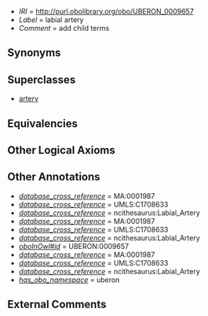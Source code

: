  * *IRI* = http://purl.obolibrary.org/obo/UBERON_0009657
 * *Label* = labial artery
 * *Comment* = add child terms

## Synonyms


## Superclasses

 * [artery](../../UBERON/37/UBERON_0001637.md)

## Equivalencies


## Other Logical Axioms


## Other Annotations

 * *[database_cross_reference](../../ef/oboInOwl#hasDbXref.md)* = MA:0001987
 * *[database_cross_reference](../../ef/oboInOwl#hasDbXref.md)* = UMLS:C1708633
 * *[database_cross_reference](../../ef/oboInOwl#hasDbXref.md)* = ncithesaurus:Labial_Artery
 * *[database_cross_reference](../../ef/oboInOwl#hasDbXref.md)* = MA:0001987
 * *[database_cross_reference](../../ef/oboInOwl#hasDbXref.md)* = UMLS:C1708633
 * *[database_cross_reference](../../ef/oboInOwl#hasDbXref.md)* = ncithesaurus:Labial_Artery
 * *[oboInOwl#id](../../id/oboInOwl#id.md)* = UBERON:0009657
 * *[database_cross_reference](../../ef/oboInOwl#hasDbXref.md)* = MA:0001987
 * *[database_cross_reference](../../ef/oboInOwl#hasDbXref.md)* = UMLS:C1708633
 * *[database_cross_reference](../../ef/oboInOwl#hasDbXref.md)* = ncithesaurus:Labial_Artery
 * *[has_obo_namespace](../../ce/oboInOwl#hasOBONamespace.md)* = uberon

## External Comments

